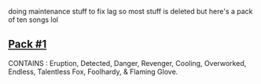 doing maintenance stuff to fix lag so most stuff is deleted but here's a pack of ten songs lol

[Pack #1](https://whiskinator.github.io/Pack_1/)
-
CONTAINS : Eruption, Detected, Danger, Revenger, Cooling, Overworked, Endless, Talentless Fox, Foolhardy, & Flaming Glove.

